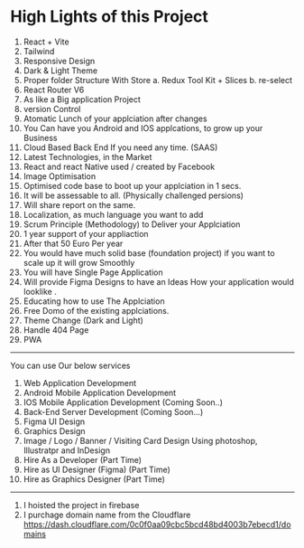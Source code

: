 # High Lights of this Project

1. React + Vite
2. Tailwind
3. Responsive Design
4. Dark & Light Theme
5. Proper folder Structure With Store
   a. Redux Tool Kit + Slices
   b. re-select
6. React Router V6
7. As like a Big application Project
8. version Control
9. Atomatic Lunch of your applciation after changes
10. You Can have you Android and IOS applcations, to grow up your Business
11. Cloud Based Back End If you need any time. (SAAS)
12. Latest Technologies, in the Market
13. React and react Native used / created by Facebook
14. Image Optimisation
15. Optimised code base to boot up your applciation in 1 secs.
16. It will be assessable to all. (Physically challenged persions)
17. Will share report on the same.
18. Localization, as much language you want to add
19. Scrum Principle (Methodology) to Deliver your Applciation
20. 1 year support of your appliaction
21. After that 50 Euro Per year
22. You would have much solid base (foundation project) if you want to scale up it will grow Smoothly
23. You will have Single Page Application
24. Will provide Figma Designs to have an Ideas How your application would looklike .
25. Educating how to use The Applciation
26. Free Domo of the existing applciations.
27. Theme Change (Dark and Light)
28. Handle 404 Page
29. PWA

---

You can use Our below services

1. Web Application Development
2. Android Mobile Application Development
3. IOS Mobile Application Development (Coming Soon..)
4. Back-End Server Development (Coming Soon...)
5. Figma UI Design
6. Graphics Design
7. Image / Logo / Banner / Visiting Card Design Using photoshop, Illustratpr and InDesign
8. Hire As a Developer (Part Time)
9. Hire as UI Designer (Figma) (Part Time)
10. Hire as Graphics Designer (Part Time)

---

1. I hoisted the project in firebase
2. I purchage domain name from the Cloudflare
   https://dash.cloudflare.com/0c0f0aa09cbc5bcd48bd4003b7ebecd1/domains
